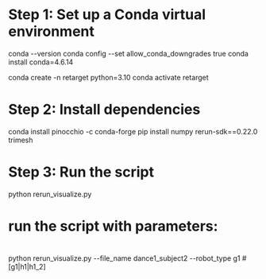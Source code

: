 # Step 1: Set up a Conda virtual environment
conda --version
conda config --set allow_conda_downgrades true
conda install conda=4.6.14

conda create -n retarget python=3.10
conda activate retarget

# Step 2: Install dependencies

conda install pinocchio -c conda-forge
pip install numpy rerun-sdk==0.22.0 trimesh

# Step 3: Run the script
python rerun_visualize.py
# run the script with parameters:
# 
python rerun_visualize.py --file_name dance1_subject2 --robot_type g1
#[g1|h1|h1_2]
